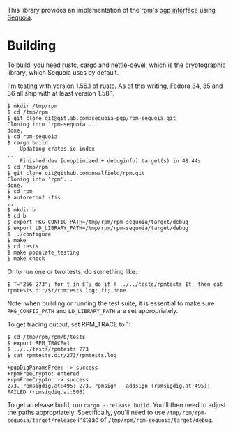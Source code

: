 This library provides an implementation of the [rpm]'s [pgp
interface] using [Sequoia].

  [rpm]: https://github.com/rpm-software-management/rpm
  [pgp interface]: https://github.com/rpm-software-management/rpm/blob/master/include/rpm/rpmpgp.h
  [Sequoia]: https://sequoia-pgp.org

# Building

To build, you need [rustc], cargo and [nettle-devel], which is the
cryptographic library, which Sequoia uses by default.

  [rustc]: https://packages.fedoraproject.org/pkgs/rust/rust/
  [nettle-devel]: https://packages.fedoraproject.org/pkgs/nettle/nettle-deve/l

I'm testing with version 1.56.1 of rustc.  As of this writing, Fedora
34, 35 and 36 all ship with at least version 1.58.1.


```
$ mkdir /tmp/rpm
$ cd /tmp/rpm
$ git clone git@gitlab.com:sequoia-pgp/rpm-sequoia.git
Cloning into 'rpm-sequoia'...
done.
$ cd rpm-sequoia
$ cargo build
    Updating crates.io index
...
    Finished dev [unoptimized + debuginfo] target(s) in 48.44s
$ cd /tmp/rpm
$ git clone git@github.com:nwalfield/rpm.git
Cloning into 'rpm'...
done.
$ cd rpm
$ autoreconf -fis
...
$ mkdir b
$ cd b
$ export PKG_CONFIG_PATH=/tmp/rpm/rpm-sequoia/target/debug
$ export LD_LIBRARY_PATH=/tmp/rpm/rpm-sequoia/target/debug
$ ../configure
$ make
$ cd tests
$ make populate_testing
$ make check
```

Or to run one or two tests, do something like:

```
$ T="266 273"; for t in $T; do if ! ../../tests/rpmtests $t; then cat rpmtests.dir/$t/rpmtests.log; fi; done
```

Note: when building or running the test suite, it is essential to make
sure `PKG_CONFIG_PATH` and `LD_LIBRARY_PATH` are set appropriately.

To get tracing output, set RPM_TRACE to 1:

```
$ cd /tmp/rpm/rpm/b/tests
$ export RPM_TRACE=1
$ ../../tests/rpmtests 273
$ cat rpmtests.dir/273/rpmtests.log
...
+pgpDigParamsFree: -> success
+rpmFreeCrypto: entered
+rpmFreeCrypto: -> success
273. rpmsigdig.at:495: 273. rpmsign --addsign (rpmsigdig.at:495): FAILED (rpmsigdig.at:503)
```

To get a release build, run `cargo --release build`.  You'll then need
to adjust the paths appropriately.  Specifically, you'll need to use
`/tmp/rpm/rpm-sequoia/target/release` instead of
`/tmp/rpm/rpm-sequoia/target/debug`.


